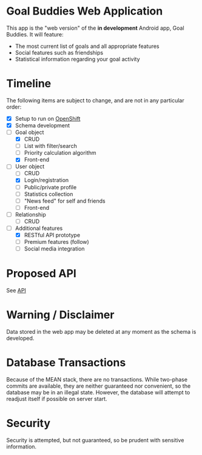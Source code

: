 ﻿Goal Buddies Web Application
=============
This app is the "web version" of the **in development** Android app, Goal Buddies. 
It will feature:

- The most current list of goals and all appropriate features
- Social features such as friendships
- Statistical information regarding your goal activity

Timeline
=============
The following items are subject to change, and are not in any particular order:

- [x] Setup to run on [OpenShift](http://v2-goalbuddies.rhcloud.com)
- [x] Schema development
- [ ] Goal object
  - [x] CRUD
  - [ ] List with filter/search
  - [ ] Priority calculation algorithm
  - [x] Front-end
- [ ] User object
  - [ ] CRUD
  - [x] Login/registration
  - [ ] Public/private profile
  - [ ] Statistics collection
  - [ ] "News feed" for self and friends
  - [ ] Front-end
- [ ] Relationship
  - [ ] CRUD
- [ ] Additional features
  - [x] RESTful API prototype
  - [ ] Premium features (follow)
  - [ ] Social media integration

Proposed API
=============
See [API](API.md)

Warning / Disclaimer
=============
Data stored in the web app may be deleted at any moment as the schema is 
developed.

Database Transactions
=============
Because of the MEAN stack, there are no transactions. While two-phase 
commits are available, they are neither guaranteed nor convenient, so 
the database may be in an illegal state. However, the database will 
attempt to readjust itself if possible on server start.

Security
=============
Security is attempted, but not guaranteed, so be prudent with sensitive 
information.
